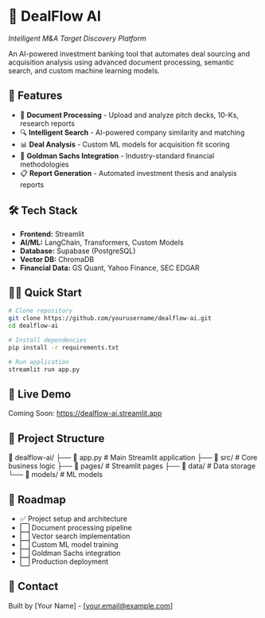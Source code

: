 # 🎯 DealFlow AI
*Intelligent M&A Target Discovery Platform*

An AI-powered investment banking tool that automates deal sourcing and acquisition analysis using advanced document processing, semantic search, and custom machine learning models.

## 🚀 Features
- 📄 **Document Processing** - Upload and analyze pitch decks, 10-Ks, research reports
- 🔍 **Intelligent Search** - AI-powered company similarity and matching
- 📊 **Deal Analysis** - Custom ML models for acquisition fit scoring
- 🏦 **Goldman Sachs Integration** - Industry-standard financial methodologies
- 📋 **Report Generation** - Automated investment thesis and analysis reports

## 🛠️ Tech Stack
- **Frontend:** Streamlit
- **AI/ML:** LangChain, Transformers, Custom Models
- **Database:** Supabase (PostgreSQL)
- **Vector DB:** ChromaDB
- **Financial Data:** GS Quant, Yahoo Finance, SEC EDGAR

## 🏃‍♂️ Quick Start
```bash
# Clone repository
git clone https://github.com/yourusername/dealflow-ai.git
cd dealflow-ai

# Install dependencies
pip install -r requirements.txt

# Run application
streamlit run app.py
```

## 🎯 Live Demo
Coming Soon: https://dealflow-ai.streamlit.app

## 📁 Project Structure
📁 dealflow-ai/
├── 📄 app.py                    # Main Streamlit application
├── 📁 src/                      # Core business logic
├── 📁 pages/                    # Streamlit pages
├── 📁 data/                     # Data storage
└── 📁 models/                   # ML models

## 🚀 Roadmap

- ✅ Project setup and architecture
- ⬜ Document processing pipeline
- ⬜ Vector search implementation
- ⬜ Custom ML model training
- ⬜ Goldman Sachs integration
- ⬜ Production deployment

## 📧 Contact
Built by [Your Name] - [your.email@example.com]
